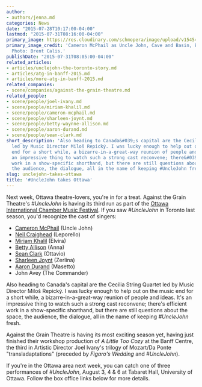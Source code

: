 ```yaml
---
author:
- authors/jenna.md
categories: News
date: "2015-07-28T10:17:00-04:00"
lastmod: "2015-07-31T08:16:00-04:00"
primary_image: https://res.cloudinary.com/schmopera/image/upload/v1545409169/media/webhook-uploads/1438206604494/uncle_john_by_brent_calisSquare.jpg.jpg
primary_image_credit: 'Cameron McPhail as Uncle John, Cave and Basin, Banff, AB, 2014.
  Photo: Brent Calis.'
publishDate: "2015-07-31T08:05:00-04:00"
related_articles:
- articles/unclejohn-the-toronto-story.md
- articles/atg-in-banff-2015.md
- articles/more-atg-in-banff-2015.md
related_companies:
- scene/companies/against-the-grain-theatre.md
related_people:
- scene/people/joel-ivany.md
- scene/people/miriam-khalil.md
- scene/people/cameron-mcphail.md
- scene/people/sharleen-joynt.md
- scene/people/betty-waynne-allison.md
- scene/people/aaron-durand.md
- scene/people/sean-clark.md
short_description: 'Also heading to Canada&#039;s capital are the Cecilia String Quartet
  led by Music Director Miloš Repický. I was lucky enough to help out on the music
  end for a short while, a bizarre-in-a-great-way reunion of people and ideas. It&#039;s
  an impressive thing to watch such a strong cast reconvene; there&#039;s efficient
  work in a show-specific shorthand, but there are still questions about the space,
  the audience, the dialogue, all in the name of keeping #UncleJohn fresh.'
slug: unclejohn-takes-ottawa
title: '#UncleJohn takes Ottawa'
---
```


Next week, Ottawa theatre-lovers, you're in for a treat. Against the Grain Theatre's *#UncleJohn* is having its third run as part of the [Ottawa International Chamber Music Festival](http://www.chamberfest.com/). If you saw *#UncleJohn* in Toronto last season, you'd recognize the cast of singers:

- [Cameron McPhail](/scene/people/cameron-mcphail/) (Uncle John)
- [Neil Craighead](/scene/people/neil-craighead/) (Leporello)
- [Miriam Khalil](/scene/people/miriam-khalil/) (Elvira)
- [Betty Allison](/scene/people/betty-allison/) (Anna)
- [Sean Clark](/scene/people/sean-clark/) (Ottavio)
- [Sharleen Joynt](/scene/people/sharleen-joynt/) (Zerlina)
- [Aaron Durand](/scene/people/aaron-durand/) (Masetto)
- John Avey (The Commander)

Also heading to Canada's capital are the Cecilia String Quartet led by Music Director Miloš Repický. I was lucky enough to help out on the music end for a short while, a bizarre-in-a-great-way reunion of people and ideas. It's an impressive thing to watch such a strong cast reconvene; there's efficient work in a show-specific shorthand, but there are still questions about the space, the audience, the dialogue, all in the name of keeping *#UncleJohn* fresh.

Against the Grain Theatre is having its most exciting season yet, having just finished their workshop production of *A Little Too Cozy* at the Banff Centre, the third in Artistic Director Joel Ivany's trilogy of Mozart/Da Ponte "transladaptations" (preceded by *Figaro's Wedding* and *#UncleJohn*). 

If you're in the Ottawa area next week, you can catch one of three performances of *#UncleJohn*, August 3, 4 & 6 at Tabaret Hall, University of Ottawa. Follow the box office links below for more details.
